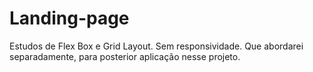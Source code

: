 # Landing-page
 Estudos de Flex Box e Grid Layout. Sem responsividade. Que abordarei separadamente, para posterior aplicação nesse projeto.
